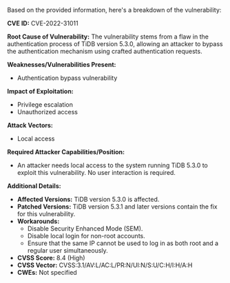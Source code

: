 Based on the provided information, here's a breakdown of the vulnerability:

**CVE ID:** CVE-2022-31011

**Root Cause of Vulnerability:**
The vulnerability stems from a flaw in the authentication process of TiDB version 5.3.0, allowing an attacker to bypass the authentication mechanism using crafted authentication requests.

**Weaknesses/Vulnerabilities Present:**
- Authentication bypass vulnerability

**Impact of Exploitation:**
- Privilege escalation
- Unauthorized access

**Attack Vectors:**
- Local access

**Required Attacker Capabilities/Position:**
- An attacker needs local access to the system running TiDB 5.3.0 to exploit this vulnerability. No user interaction is required.

**Additional Details:**

- **Affected Versions:** TiDB version 5.3.0 is affected.
- **Patched Versions:** TiDB version 5.3.1 and later versions contain the fix for this vulnerability.
- **Workarounds:**
    - Disable Security Enhanced Mode (SEM).
    - Disable local login for non-root accounts.
    - Ensure that the same IP cannot be used to log in as both root and a regular user simultaneously.
- **CVSS Score:** 8.4 (High)
- **CVSS Vector:** CVSS:3.1/AV:L/AC:L/PR:N/UI:N/S:U/C:H/I:H/A:H
- **CWEs:** Not specified